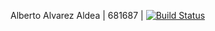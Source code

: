 Alberto Alvarez Aldea | 681687 | [![Build Status](https://travis-ci.org/albert17/hello.svg)](https://travis-ci.org/albert17/hello)
